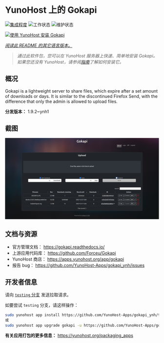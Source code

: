 <!--
注意：此 README 由 <https://github.com/YunoHost/apps/tree/master/tools/readme_generator> 自动生成
请勿手动编辑。
-->

# YunoHost 上的 Gokapi

[![集成程度](https://dash.yunohost.org/integration/gokapi.svg)](https://ci-apps.yunohost.org/ci/apps/gokapi/) ![工作状态](https://ci-apps.yunohost.org/ci/badges/gokapi.status.svg) ![维护状态](https://ci-apps.yunohost.org/ci/badges/gokapi.maintain.svg)

[![使用 YunoHost 安装 Gokapi](https://install-app.yunohost.org/install-with-yunohost.svg)](https://install-app.yunohost.org/?app=gokapi)

*[阅读此 README 的其它语言版本。](./ALL_README.md)*

> *通过此软件包，您可以在 YunoHost 服务器上快速、简单地安装 Gokapi。*  
> *如果您还没有 YunoHost，请参阅[指南](https://yunohost.org/install)了解如何安装它。*

## 概况

Gokapi is a lightweight server to share files, which expire after a set amount of downloads or days. It is similar to the discontinued Firefox Send, with the difference that only the admin is allowed to upload files.

**分发版本：** 1.9.2~ynh1

## 截图

![Gokapi 的截图](./doc/screenshots/screenshot.png)

## 文档与资源

- 官方管理文档： <https://gokapi.readthedocs.io/>
- 上游应用代码库： <https://github.com/Forceu/Gokapi>
- YunoHost 商店： <https://apps.yunohost.org/app/gokapi>
- 报告 bug： <https://github.com/YunoHost-Apps/gokapi_ynh/issues>

## 开发者信息

请向 [`testing` 分支](https://github.com/YunoHost-Apps/gokapi_ynh/tree/testing) 发送拉取请求。

如要尝试 `testing` 分支，请这样操作：

```bash
sudo yunohost app install https://github.com/YunoHost-Apps/gokapi_ynh/tree/testing --debug
或
sudo yunohost app upgrade gokapi -u https://github.com/YunoHost-Apps/gokapi_ynh/tree/testing --debug
```

**有关应用打包的更多信息：** <https://yunohost.org/packaging_apps>
